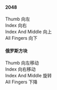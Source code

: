 #### 2048
Thumb 向左  
Index 向右  
Index And Middle 向上  
All Fingers 向下

#### 俄罗斯方块
Thumb 向左移动  
Index 向右移动  
Index And Middle 旋转  
All Fingers 下降